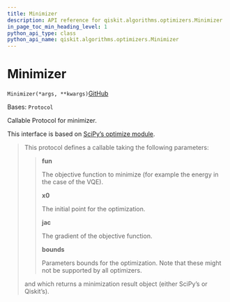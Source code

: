 ```yaml
---
title: Minimizer
description: API reference for qiskit.algorithms.optimizers.Minimizer
in_page_toc_min_heading_level: 1
python_api_type: class
python_api_name: qiskit.algorithms.optimizers.Minimizer
---
```


# Minimizer

<span id="qiskit.algorithms.optimizers.Minimizer" />

`Minimizer(*args, **kwargs)`[GitHub](https://github.com/qiskit/qiskit/tree/stable/0.22/qiskit/algorithms/optimizers/optimizer.py "view source code")

Bases: `Protocol`

Callable Protocol for minimizer.

This interface is based on [SciPy’s optimize module](https://docs.scipy.org/doc/scipy/reference/generated/scipy.optimize.minimize.html).

> This protocol defines a callable taking the following parameters:
>
> > **fun**
> >
> > The objective function to minimize (for example the energy in the case of the VQE).
> >
> > **x0**
> >
> > The initial point for the optimization.
> >
> > **jac**
> >
> > The gradient of the objective function.
> >
> > **bounds**
> >
> > Parameters bounds for the optimization. Note that these might not be supported by all optimizers.
>
> and which returns a minimization result object (either SciPy’s or Qiskit’s).

